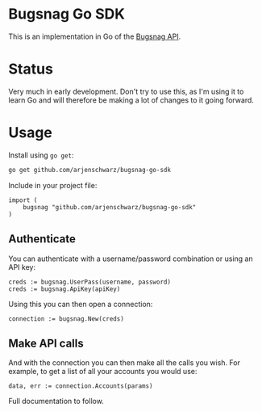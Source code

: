 # Bugsnag Go SDK

This is an implementation in Go of the [Bugsnag API](https://bugsnag.com/docs/api).

# Status

Very much in early development. Don't try to use this, as I'm using it to learn Go and will therefore be making a lot of changes to it going forward.

# Usage

Install using `go get`:

```bash
go get github.com/arjenschwarz/bugsnag-go-sdk
```

Include in your project file:

```golang
import (
    bugsnag "github.com/arjenschwarz/bugsnag-go-sdk"
)
```

## Authenticate

You can authenticate with a username/password combination or using an API key:

```golang
creds := bugsnag.UserPass(username, password)
creds := bugsnag.ApiKey(apiKey)
```

Using this you can then open a connection:

```golang
connection := bugsnag.New(creds)
```

## Make API calls

And with the connection you can then make all the calls you wish. For example, to get a list of all your accounts you would use:

```golang
data, err := connection.Accounts(params)
```

Full documentation to follow.